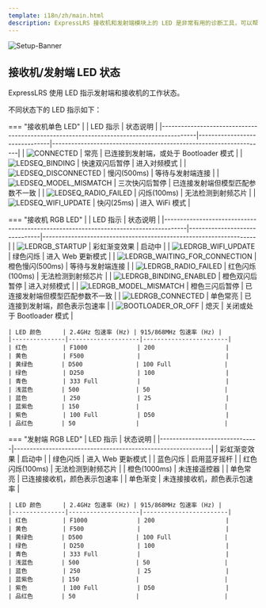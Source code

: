```yaml
---
template: i18n/zh/main.html
description: ExpressLRS 接收机和发射端模块上的 LED 是非常有用的诊断工具，可以帮助你判断设备当前状态。
---
```


![Setup-Banner](https://github.com/ExpressLRS/ExpressLRS-Hardware/raw/master/img/quick-start.png)

## 接收机/发射端 LED 状态

ExpressLRS 使用 LED 指示发射端和接收机的工作状态。

不同状态下的 LED 指示如下：

=== "接收机单色 LED"
    |                                                                                         | LED 指示                      | 状态说明                                                         |
    |-----------------------------------------------------------------------------------------|-------------------------------|-------------------------------------------------------------------|
    | ![CONNECTED](../assets/images/LED_ON.gif)                                               | 常亮                          | 已连接到发射端，或处于 Bootloader 模式                            |
    | ![LEDSEQ_BINDING](../assets/images/LEDSEQ_BINDING_10_10_10_100.gif)                     | 快速双闪后暂停                | 进入对频模式                                                      |
    | ![LEDSEQ_DISCONNECTED](../assets/images/LEDSEQ_DISCONNECTED_50_50.gif)                  |  慢闪(500ms)              | 等待与发射端连接                                                  |
    | ![LEDSEQ_MODEL_MISMATCH](../assets/images/LEDSEQ_MODEL_MISMATCH_10_10_10_10_10_100.gif) | 三次快闪后暂停                  | 已连接发射端但模型匹配参数不一致                                  |
    | ![LEDSEQ_RADIO_FAILED](../assets/images/LEDSEQ_RADIO_FAILED_20_100.gif)                 | 闪烁(100ms)                  | 无法检测到射频芯片                                                |
    | ![LEDSEQ_WIFI_UPDATE](../assets/images/LEDSEQ_WIFI_UPDATE_2_3.gif)                      | 快闪(25ms)              | 进入 WiFi 模式                                                    |

=== "接收机 RGB LED"
    |                                                                                     | LED 指示                      | 状态说明                                                         |
    |-------------------------------------------------------------------------------------|-------------------------------|-------------------------------------------------------------------|
    | ![LEDRGB_STARTUP](../assets/images/LEDSEQRGB_STARTUP.gif)                           | 彩虹渐变效果                  | 启动中                                                            |
    | ![LEDRGB_WIFI_UPDATE](../assets/images/LEDSEQRGB_WIFI_UPDATE.gif)                   | 绿色闪烁                      | 进入 Web 更新模式                                                 |
    | ![LEDRGB_WAITING_FOR_CONNECTION](../assets/images/LEDSEQRGB_WAITING_TO_CONNECT.gif) | 橙色慢闪(500ms)              | 等待与发射端连接                                                  |
    | ![LEDRGB_RADIO_FAILED](../assets/images/LEDSEQRGB_RADIO_FAILED.gif)                 | 红色闪烁(100ms)            | 无法检测到射频芯片                                                |
    | ![LEDRGB_BINDING_ENABLED](../assets/images/LEDSEQRGB_BINDING.gif)                   | 橙色双闪后暂停                | 进入对频模式                                                      |
    | ![LEDRGB_MODEL_MISMATCH](../assets/images/LEDSEQRGB_MODEL_MISMATCH.gif)             | 橙色三闪后暂停                | 已连接发射端但模型匹配参数不一致                                  |
    | ![LEDRGB_CONNECTED](../assets/images/LED_RGB_ON.png)                                | 单色常亮                      | 已连接到发射端，颜色表示包速率                                    |
    | ![BOOTLOADER_OR_OFF](../assets/images/LED_RGB_OFF.png)                              | 熄灭                          | 关闭或处于 Bootloader 模式                                        |

    | LED 颜色      | 2.4GHz 包速率 (Hz) | 915/868MHz 包速率 (Hz) |
    |---------------|--------------------|------------------------|
    | 红色          | F1000              | 200                    |
    | 黄色          | F500               |                        |
    | 黄绿色        | D500               | 100 Full               |
    | 绿色          | D250               | 100                    |
    | 青色          | 333 Full           |                        |
    | 浅蓝色        | 500                | 50                     |
    | 蓝色          | 250                | 25                     |
    | 蓝紫色        | 150                |                        |
    | 紫色          | 100 Full           | D50                    |
    | 品红色        | 50                 |                        |
    
=== "发射端 RGB LED"
    | LED 指示                      | 状态说明                                                     |
    |-------------------------------|--------------------------------------------------------------|
    | 彩虹渐变效果                  | 启动中                                                        |
    | 绿色闪烁                      | 进入 Web 更新模式                                             |
    | 蓝色闪烁                      | 启用蓝牙摇杆                                                  |
    | 红色闪烁(100ms)          | 无法检测到射频芯片                                            |
    | 橙色(1000ms)              | 未连接遥控器                                                  |
    | 单色常亮                      | 已连接接收机，颜色表示包速率                                  |
    | 单色渐变                      | 未连接接收机，颜色表示包速率                                  |

    | LED 颜色      | 2.4GHz 包速率 (Hz) | 915/868MHz 包速率 (Hz) |
    |---------------|--------------------|------------------------|
    | 红色          | F1000              | 200                    |
    | 黄色          | F500               |                        |
    | 黄绿色        | D500               | 100 Full               |
    | 绿色          | D250               | 100                    |
    | 青色          | 333 Full           |                        |
    | 浅蓝色        | 500                | 50                     |
    | 蓝色          | 250                | 25                     |
    | 蓝紫色        | 150                |                        |
    | 紫色          | 100 Full           | D50                    |
    | 品红色        | 50                 |                        |